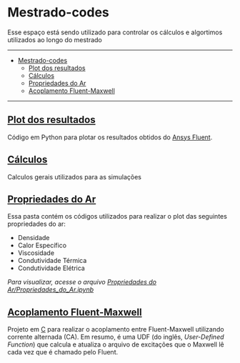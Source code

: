 # Mestrado-codes

Esse espaço está sendo utilizado para controlar os cálculos e algortimos utilizados ao longo do mestrado

---

- [Mestrado-codes](#mestrado-codes)
  - [Plot dos resultados](#plot-dos-resultados)
  - [Cálculos](#cálculos)
  - [Propriedades do Ar](#propriedades-do-ar)
  - [Acoplamento Fluent-Maxwell](#acoplamento-fluent-maxwell)

---

## [Plot dos resultados](https://github.com/RodLondero/Mestrado/tree/main/Codigos/Plot%20dos%20Resultados)

Código em Python para plotar os resultados obtidos do [Ansys Fluent](https://www.ansys.com/products/fluids/ansys-fluent).

## [Cálculos](https://github.com/RodLondero/Mestrado/tree/main/Codigos/Calculos)

Calculos gerais utilizados para as simulações

## [Propriedades do Ar](https://github.com/RodLondero/Mestrado/tree/main/Codigos/Propriedades%20do%20Ar)

Essa pasta contém os códigos utilizados para realizar o plot das seguintes propriedades do ar:

- Densidade
- Calor Específico
- Viscosidade
- Condutividade Térmica
- Condutividade Elétrica

*Para visualizar, acesse o arquivo [Propriedades do Ar/Propriedades_do_Ar.ipynb](https://github.com/RodLondero/Mestrado/blob/main/Codigos/Propriedades%20do%20Ar/Propriedades_do_Ar.ipynb)*

## [Acoplamento Fluent-Maxwell](https://github.com/RodLondero/Mestrado/tree/main/Codigos/Acoplamento%20Fluent-Maxwell)

Projeto em [C](https://pt.wikipedia.org/wiki/C_%28linguagem_de_programa%C3%A7%C3%A3o%29) para realizar o acoplamento entre Fluent-Maxwell utilizando corrente alternada (CA). Em resumo, é uma UDF (do inglês, *User-Defined Function*) que calcula e atualiza o arquivo de excitações que o Maxwell lê cada vez que é chamado pelo Fluent.